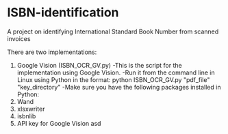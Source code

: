 # ISBN-identification
A project on identifying International Standard Book Number from scanned invoices

There are two implementations:
1. Google Vision (ISBN_OCR_GV.py)
-This is the script for the implementation using Google Vision. 
-Run it from the command line in Linux using Python in the format:
python ISBN_OCR_GV.py "pdf_file" "key_directory"
-Make sure you have the following packages installed in Python:
1. Wand
2. xlsxwriter
3. isbnlib
4. API key for Google Vision
asd

